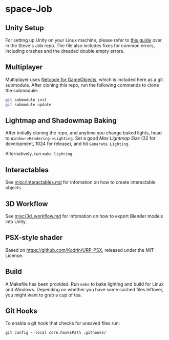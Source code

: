 # space-Job

## Unity Setup

For setting up Unity on your Linux machine, please refer to
[this guide](https://github.com/GooseGirlGames/steves-job/blob/main/doc/UnitySetup.md#unity-setup-linux)
over in the Steve's Job repo.  The file also includes fixes for common
errors, including crashes and the dreaded double empty errors.

## Multiplayer

Multiplayer uses [Netcode for GameObjects](https://github.com/Unity-Technologies/com.unity.netcode.gameobjects),
which is included here as a git submodule.  After cloning this repo, run the following commands to clone the submodule:

```sh
git submodule init
git submodule update
```

## Lightmap and Shadowmap Baking

After initially cloning the repo, and anytime you change baked lights,
head to `Window->Rendering->Lighting`.  Set a good *Max Lightmap Size*
(32 for development, 1024 for release), and hit `Generate Lighting`.

Alternatively, run `make lighting`.

## Interactables

See [misc/Interactables.md](misc/Interactables.md) for infomation on how
to create interactable objects.

## 3D Workflow

See [misc/3d\_workflow.md](misc/3d_workflow.md) for infomation on how to
export Blender models into Unity.

## PSX-style shader

Based on https://github.com/Kodrin/URP-PSX, released under the MIT License.

## Build

A Makefile has been provided.  Run `make` to bake lighting and build for
Linux and Windows.  Depending on whether you have some cached files
leftover, you might want to grab a cup of tea.

## Git Hooks

To enable a git hook that checks for unsaved files run:
```
git config --local core.hooksPath .githooks/
```
